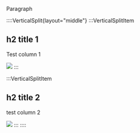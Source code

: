 Paragraph

::::VerticalSplit{layout="middle"}
:::VerticalSplitItem
## h2 title 1

Test column 1

![](https://archbee-image-uploads.s3.amazonaws.com/hJOle1-294pk-Z5-Sq-p3-OGYm8IetHGR7Zwb7nwNx8-20241029-100205.jpg)
:::

:::VerticalSplitItem
## h2 title 2

test column 2

![](https://archbee-image-uploads.s3.amazonaws.com/hJOle1-294pk-Z5-Sq-p3-T6xwZeCDysAdIX7oT4gOt-20241029-100233.jpg)
:::
::::
